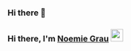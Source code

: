 ### Hi there 👋

### Hi there, I'm <a href="noemiegrau.github.io/react-portfolio/" target="_blank">Noemie Grau</a> <img src="https://media.giphy.com/media/hvRJCLFzcasrR4ia7z/giphy.gif" width="25px">






<!--
**Noemiegrau/Noemiegrau** is a ✨ _special_ ✨ repository because its `README.md` (this file) appears on your GitHub profile.

Here are some ideas to get you started:

- 🔭 I’m currently working on ...
- 🌱 I’m currently learning ...
- 👯 I’m looking to collaborate on ...
- 🤔 I’m looking for help with ...
- 💬 Ask me about ...
- 📫 How to reach me: ...
- 😄 Pronouns: ...
- ⚡ Fun fact: ...
-->

